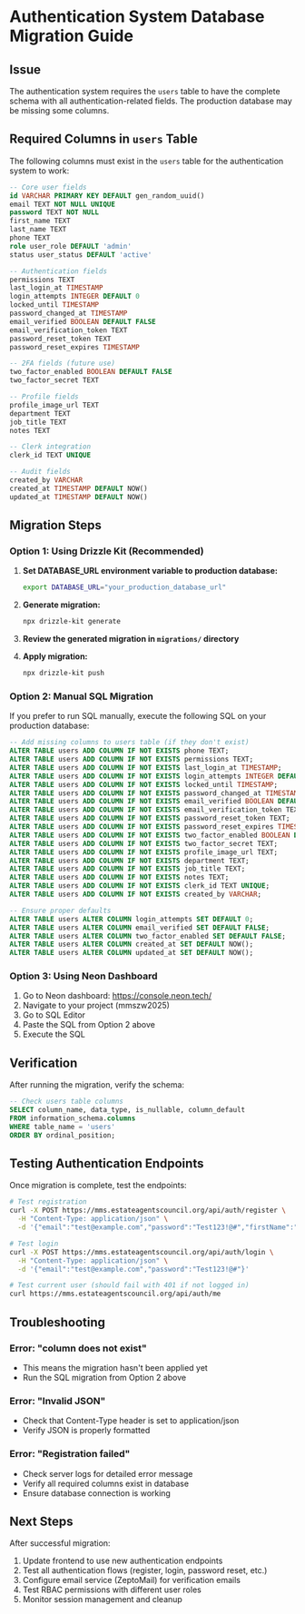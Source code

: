 # Authentication System Database Migration Guide

## Issue
The authentication system requires the `users` table to have the complete schema with all authentication-related fields. The production database may be missing some columns.

## Required Columns in `users` Table

The following columns must exist in the `users` table for the authentication system to work:

```sql
-- Core user fields
id VARCHAR PRIMARY KEY DEFAULT gen_random_uuid()
email TEXT NOT NULL UNIQUE
password TEXT NOT NULL
first_name TEXT
last_name TEXT
phone TEXT
role user_role DEFAULT 'admin'
status user_status DEFAULT 'active'

-- Authentication fields
permissions TEXT
last_login_at TIMESTAMP
login_attempts INTEGER DEFAULT 0
locked_until TIMESTAMP
password_changed_at TIMESTAMP
email_verified BOOLEAN DEFAULT FALSE
email_verification_token TEXT
password_reset_token TEXT
password_reset_expires TIMESTAMP

-- 2FA fields (future use)
two_factor_enabled BOOLEAN DEFAULT FALSE
two_factor_secret TEXT

-- Profile fields
profile_image_url TEXT
department TEXT
job_title TEXT
notes TEXT

-- Clerk integration
clerk_id TEXT UNIQUE

-- Audit fields
created_by VARCHAR
created_at TIMESTAMP DEFAULT NOW()
updated_at TIMESTAMP DEFAULT NOW()
```

## Migration Steps

### Option 1: Using Drizzle Kit (Recommended)

1. **Set DATABASE_URL environment variable to production database:**
   ```bash
   export DATABASE_URL="your_production_database_url"
   ```

2. **Generate migration:**
   ```bash
   npx drizzle-kit generate
   ```

3. **Review the generated migration in `migrations/` directory**

4. **Apply migration:**
   ```bash
   npx drizzle-kit push
   ```

### Option 2: Manual SQL Migration

If you prefer to run SQL manually, execute the following SQL on your production database:

```sql
-- Add missing columns to users table (if they don't exist)
ALTER TABLE users ADD COLUMN IF NOT EXISTS phone TEXT;
ALTER TABLE users ADD COLUMN IF NOT EXISTS permissions TEXT;
ALTER TABLE users ADD COLUMN IF NOT EXISTS last_login_at TIMESTAMP;
ALTER TABLE users ADD COLUMN IF NOT EXISTS login_attempts INTEGER DEFAULT 0;
ALTER TABLE users ADD COLUMN IF NOT EXISTS locked_until TIMESTAMP;
ALTER TABLE users ADD COLUMN IF NOT EXISTS password_changed_at TIMESTAMP;
ALTER TABLE users ADD COLUMN IF NOT EXISTS email_verified BOOLEAN DEFAULT FALSE;
ALTER TABLE users ADD COLUMN IF NOT EXISTS email_verification_token TEXT;
ALTER TABLE users ADD COLUMN IF NOT EXISTS password_reset_token TEXT;
ALTER TABLE users ADD COLUMN IF NOT EXISTS password_reset_expires TIMESTAMP;
ALTER TABLE users ADD COLUMN IF NOT EXISTS two_factor_enabled BOOLEAN DEFAULT FALSE;
ALTER TABLE users ADD COLUMN IF NOT EXISTS two_factor_secret TEXT;
ALTER TABLE users ADD COLUMN IF NOT EXISTS profile_image_url TEXT;
ALTER TABLE users ADD COLUMN IF NOT EXISTS department TEXT;
ALTER TABLE users ADD COLUMN IF NOT EXISTS job_title TEXT;
ALTER TABLE users ADD COLUMN IF NOT EXISTS notes TEXT;
ALTER TABLE users ADD COLUMN IF NOT EXISTS clerk_id TEXT UNIQUE;
ALTER TABLE users ADD COLUMN IF NOT EXISTS created_by VARCHAR;

-- Ensure proper defaults
ALTER TABLE users ALTER COLUMN login_attempts SET DEFAULT 0;
ALTER TABLE users ALTER COLUMN email_verified SET DEFAULT FALSE;
ALTER TABLE users ALTER COLUMN two_factor_enabled SET DEFAULT FALSE;
ALTER TABLE users ALTER COLUMN created_at SET DEFAULT NOW();
ALTER TABLE users ALTER COLUMN updated_at SET DEFAULT NOW();
```

### Option 3: Using Neon Dashboard

1. Go to Neon dashboard: https://console.neon.tech/
2. Navigate to your project (mmszw2025)
3. Go to SQL Editor
4. Paste the SQL from Option 2 above
5. Execute the SQL

## Verification

After running the migration, verify the schema:

```sql
-- Check users table columns
SELECT column_name, data_type, is_nullable, column_default
FROM information_schema.columns
WHERE table_name = 'users'
ORDER BY ordinal_position;
```

## Testing Authentication Endpoints

Once migration is complete, test the endpoints:

```bash
# Test registration
curl -X POST https://mms.estateagentscouncil.org/api/auth/register \
  -H "Content-Type: application/json" \
  -d '{"email":"test@example.com","password":"Test123!@#","firstName":"Test","lastName":"User"}'

# Test login
curl -X POST https://mms.estateagentscouncil.org/api/auth/login \
  -H "Content-Type: application/json" \
  -d '{"email":"test@example.com","password":"Test123!@#"}'

# Test current user (should fail with 401 if not logged in)
curl https://mms.estateagentscouncil.org/api/auth/me
```

## Troubleshooting

### Error: "column does not exist"
- This means the migration hasn't been applied yet
- Run the SQL migration from Option 2 above

### Error: "Invalid JSON"
- Check that Content-Type header is set to application/json
- Verify JSON is properly formatted

### Error: "Registration failed"
- Check server logs for detailed error message
- Verify all required columns exist in database
- Ensure database connection is working

## Next Steps

After successful migration:

1. Update frontend to use new authentication endpoints
2. Test all authentication flows (register, login, password reset, etc.)
3. Configure email service (ZeptoMail) for verification emails
4. Test RBAC permissions with different user roles
5. Monitor session management and cleanup
